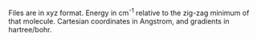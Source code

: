 Files are in xyz format. Energy in cm<sup>-1</sup> relative to the zig-zag minimum of that molecule. Cartesian coordinates in Angstrom, and gradients in hartree/bohr.
